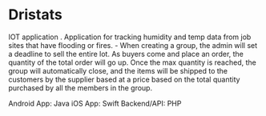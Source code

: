 # Dristats
IOT application .  Application for tracking humidity and temp data from job sites that have flooding or fires.    - When creating a group, the admin will set a deadline to sell the entire lot. As buyers come and place an order, the quantity of the total order will go up.  Once the max quantity is reached, the group will automatically close, and the items will be shipped to the customers by the supplier based at a price based on the total quantity purchased by all the members in the group.

Android App: Java
iOS App: Swift
Backend/API: PHP
